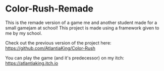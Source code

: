 # Color-Rush-Remade
This is the remade version of a game me and another student made for a small gamejam at school! 
This project is made using a framework given to me by my school.

Check out the previous version of the project here:
https://github.com/AtlantiaKing/Color-Rush

You can play the game (and it's predecessor) on my itch: https://atlantiaking.itch.io
